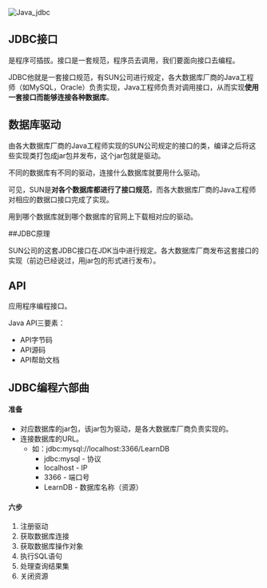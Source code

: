 ![Java_jdbc](http://www.hollischuang.com/wp-content/uploads/2016/08/Java_jdbc.png)



## JDBC接口

是程序可插拔。接口是一套规范，程序员去调用，我们要面向接口去编程。

JDBC他就是一套接口规范，有SUN公司进行规定，各大数据库厂商的Java工程师（如MySQL，Oracle）负责实现，Java工程师负责对调用接口，从而实现**使用一套接口而能够连接各种数据库**。



## 数据库驱动

由各大数据库厂商的Java工程师实现的SUN公司规定的接口的类，编译之后将这些实现类打包成jar包并发布，这个jar包就是驱动。

不同的数据库有不同的驱动，连接什么数据库就要用什么驱动。

可见，SUN是**对各个数据库都进行了接口规范**，而各大数据库厂商的Java工程师对相应的数据口接口完成了实现。

用到哪个数据库就到哪个数据库的官网上下载相对应的驱动。



##JDBC原理

SUN公司的这套JDBC接口在JDK当中进行规定。各大数据库厂商发布这套接口的实现（前边已经说过，用jar包的形式进行发布）。



## API

应用程序编程接口。

Java API三要素：

* API字节码
* API源码
* API帮助文档



## JDBC编程六部曲

#### 准备

* 对应数据库的jar包，该jar包为驱动，是各大数据库厂商负责实现的。
* 连接数据库的URL。
  * 如：jdbc:mysql://localhost:3366/LearnDB
     * jdbc:mysql - 协议
     * localhost - IP
     * 3366 - 端口号
     * LearnDB - 数据库名称（资源）



#### 六步

1. 注册驱动
2. 获取数据库连接
3. 获取数据库操作对象
4. 执行SQL语句
5. 处理查询结果集
6. 关闭资源





